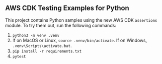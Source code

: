 ## AWS CDK Testing Examples for Python

This project contains Python samples using the new AWS CDK `assertions`
module. To try them out, run the following commands:

1. `python3 -m venv .venv`
2. If on MacOS or Linux, `source .venv/bin/activate`. If on Windows,
   `.venv\Scripts\activate.bat`.
3. `pip install -r requirements.txt`
4. `pytest`
